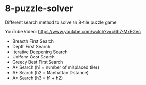 # 8-puzzle-solver
Different search method to solve an 8-tile puzzle game

YouTube Video: https://www.youtube.com/watch?v=c6h7-MxEGec

- Breadth First Search
- Depth First Search
- Iterative Deepening Search
- Uniform Cost Search
- Greedy Best First Search
- A* Search (h1 = number of misplaced tiles)
- A* Search (h2 = Manhattan Distance)
- A* Search (h3 = h1 + h2)
